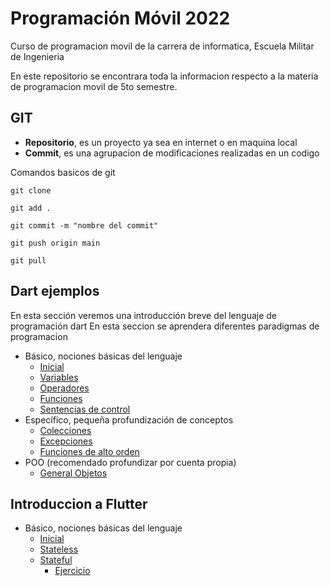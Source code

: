 # Programación Móvil 2022

Curso de programacion movil de la carrera de informatica, Escuela Militar de Ingenieria

En este repositorio se encontrara toda la informacion respecto a la materia de programacion movil de 5to semestre.

## GIT

* **Repositorio**, es un proyecto ya sea en internet o en maquina local
* **Commit**, es una agrupacion de modificaciones realizadas en un codigo

Comandos basicos de git

```
git clone

git add .

git commit -m "nombre del commit"

git push origin main

git pull

```

## Dart ejemplos

En esta sección veremos una introducción breve del lenguaje de programación dart
En esta seccion se aprendera diferentes paradigmas de programacion

* Básico, nociones básicas del lenguaje
    * [Inicial]()
    * [Variables](https://github.com/Alvardud/Programacion-Movil-EMI-I2022/blob/main/dart/variables.dart)
    * [Operadores](https://github.com/Alvardud/Programacion-Movil-EMI-I2022/blob/main/dart/operadores.dart)
    * [Funciones](https://github.com/Alvardud/Programacion-Movil-EMI-I2022/blob/main/dart/funciones.dart)
    * [Sentencias de control](https://github.com/Alvardud/Programacion-Movil-EMI-I2022/blob/main/dart/sentencias_control.dart)
* Específico, pequeña profundización de conceptos
    * [Colecciones](https://github.com/Alvardud/Programacion-Movil-EMI-I2022/blob/main/dart/colecciones.dart)
    * [Excepciones](https://github.com/Alvardud/Programacion-Movil-EMI-I2022/blob/main/dart/excepciones.dart)
    * [Funciones de alto orden](https://github.com/Alvardud/Programacion-Movil-EMI-I2022/blob/main/dart/funciones_alto_orden.dart)
* POO (recomendado profundizar por cuenta propia)
    * [General Objetos](https://github.com/Alvardud/Programacion-Movil-EMI-I2022/tree/main/dart/poo)

## Introduccion a Flutter

* Básico, nociones básicas del lenguaje
    * [Inicial]()
    * [Stateless](https://github.com/Alvardud/Programacion-Movil-EMI-I2022/blob/a414a5cf8ea678f0bf2b835d3aceaaf76fe58edf/flutter/aplicacion/lib/main.dart)
    * [Stateful](https://github.com/Alvardud/Programacion-Movil-EMI-I2022/blob/0050dd519130a6702c48141ef287834c6cef4dba/flutter/aplicacion/lib/main.dart)
        * [Ejercicio](https://github.com/Alvardud/Programacion-Movil-EMI-I2022/blob/4a51d0b670fe1d6d5b206343fcf266cd5b1b61fc/flutter/aplicacion/lib/main.dart)